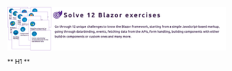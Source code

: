 ![Azure Resources](https://github.com/PWrGitHub194238/Capgemini.NET/blob/master/Blazor/Overview/README/1.png "Azure Resources")

** H1 **
